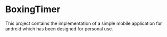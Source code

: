 # BoxingTimer
This project contains the implementation of a simple mobile application for android which has been designed for personal use.
